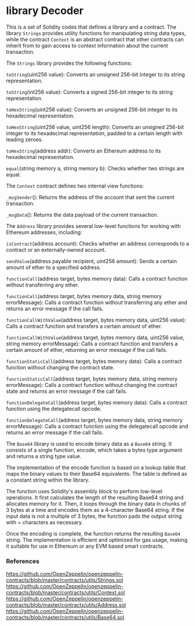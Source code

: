 # library Decoder

This is a set of Solidity codes that defines a library and a contract. The library `Strings` provides utility functions for manipulating string data types, while the contract `Context` is an abstract contract that other contracts can inherit from to gain access to context information about the current transaction.

The `Strings` library provides the following functions:

`toString`(uint256 value): Converts an unsigned 256-bit integer to its string representation.

`toString`(int256 value): Converts a signed 256-bit integer to its string representation.

`toHexString`(uint256 value): Converts an unsigned 256-bit integer to its hexadecimal representation.

`toHexString`(uint256 value, uint256 length): Converts an unsigned 256-bit integer to its hexadecimal representation, padded to a certain length with leading zeroes.

`toHexString`(address addr): Converts an Ethereum address to its hexadecimal representation.

`equal`(string memory a, string memory b): Checks whether two strings are equal.

The `Context` contract defines two internal view functions:

`_msgSender`(): Returns the address of the account that sent the current transaction.

`_msgData`(): Returns the data payload of the current transaction.

The `Address` library provides several low-level functions for working with Ethereum addresses, including:

`isContract`(address account): Checks whether an address corresponds to a contract or an externally-owned account.

`sendValue`(address payable recipient, uint256 amount): Sends a certain amount of ether to a specified address.

`functionCall`(address target, bytes memory data): Calls a contract function without transferring any ether.

`functionCall`(address target, bytes memory data, string memory errorMessage): Calls a contract function without transferring any ether and returns an error message if the call fails.

`functionCallWithValue`(address target, bytes memory data, uint256 value): Calls a contract function and transfers a certain amount of ether.

`functionCallWithValue`(address target, bytes memory data, uint256 value, string memory errorMessage): Calls a contract function and transfers a certain amount of ether, returning an error message if the call fails.

`functionStaticCall`(address target, bytes memory data): Calls a contract function without changing the contract state.

`functionStaticCall`(address target, bytes memory data, string memory errorMessage): Calls a contract function without changing the contract state and returns an error message if the call fails.

`functionDelegateCall`(address target, bytes memory data): Calls a contract function using the delegatecall opcode.

`functionDelegateCall`(address target, bytes memory data, string memory errorMessage): Calls a contract function using the delegatecall opcode and returns an error message if the call fails.

The `Base64` library is used to encode binary data as a `Base64` string. It consists of a single function, encode, which takes a bytes type argument and returns a string type value.

The implementation of the encode function is based on a lookup table that maps the binary values to their Base64 equivalents. The table is defined as a constant string within the library.

The function uses Solidity's assembly block to perform low-level operations. It first calculates the length of the resulting Base64 string and allocates memory for it. Then, it loops through the binary data in chunks of 3 bytes at a time and encodes them as a 4-character Base64 string. If the input data is not a multiple of 3 bytes, the function pads the output string with = characters as necessary.

Once the encoding is complete, the function returns the resulting `Base64` string. The implementation is efficient and optimized for gas usage, making it suitable for use in Ethereum or any EVM based smart contracts.

### References
https://github.com/OpenZeppelin/openzeppelin-contracts/blob/master/contracts/utils/Strings.sol
https://github.com/OpenZeppelin/openzeppelin-contracts/blob/master/contracts/utils/Context.sol
https://github.com/OpenZeppelin/openzeppelin-contracts/blob/master/contracts/utils/Address.sol
https://github.com/OpenZeppelin/openzeppelin-contracts/blob/master/contracts/utils/Base64.sol
